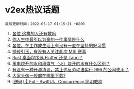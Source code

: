 # v2ex热议话题

`最后更新时间：2022-05-17 01:15:21 +0800`

1. [各位 这样的人还有救吗](https://www.v2ex.com/t/853076)
1. [你人生中最引以为豪的一件事情是什么](https://www.v2ex.com/t/853130)
1. [各位，在工作或生活上有没有一直在坚持的好习惯](https://www.v2ex.com/t/853078)
1. [抛砖引玉，有没有人关注此次 MSI 赛事](https://www.v2ex.com/t/853071)
1. [Rust 桌面程序选 Flutter 还是 Tauri？](https://www.v2ex.com/t/853174)
1. [用电烧开的水和用煤气（火）烧开的水有什么区别？](https://www.v2ex.com/t/853079)
1. [有没有一种开源协议，禁止违反劳动法实行 996 的公司使用？](https://www.v2ex.com/t/853054)
1. [大家头像一般都在哪里下载?](https://www.v2ex.com/t/853148)
1. [[送码] 🎉 Eul - SwiftUI、Concurrency 简明教程](https://www.v2ex.com/t/853068)

